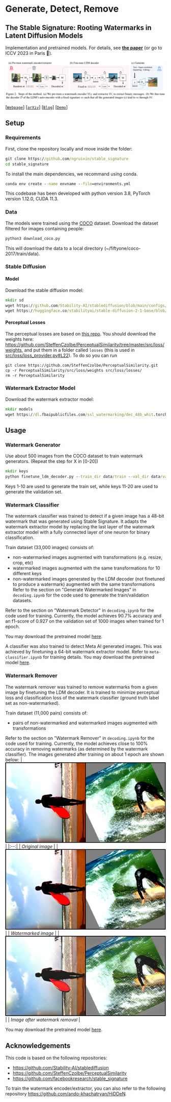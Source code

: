 # Generate, Detect, Remove

## The Stable Signature: Rooting Watermarks in Latent Diffusion Models

Implementation and pretrained models.
For details, see [**the paper**](https://arxiv.org/abs/2303.15435) (or go to ICCV 2023 in Paris 🥐).  

![stable signature](./images/stable-signature.png)

[[`Webpage`](https://pierrefdz.github.io/publications/stablesignature/)]
[[`arXiv`](https://arxiv.org/abs/2303.15435)]
[[`Blog`](https://ai.meta.com/blog/stable-signature-watermarking-generative-ai/)]
[[`Demo`](https://huggingface.co/spaces/imatag/stable-signature-bzh)]


## Setup 

### Requirements
First, clone the repository locally and move inside the folder:
```cmd
git clone https://github.com/ngruixin/stable_signature
cd stable_signature
```
To install the main dependencies, we recommand using conda.
```cmd
conda env create --name envname --file=environments.yml
```
This codebase has been developed with python version 3.8, PyTorch version 1.12.0, CUDA 11.3.

### Data
The models were trained using the [COCO](https://cocodataset.org/) dataset. Download the dataset filtered for images containing people:
```cmd
python3 download_coco.py
```
This will download the data to a local directory (~/fiftyone/coco-2017/train/data). 

### Stable Diffusion 

#### Model
Download the stable diffusion model:
```cmd
mkdir sd
wget https://github.com/Stability-AI/stablediffusion/blob/main/configs/stable-diffusion/v2-inference.yaml -P sd/
wget https://huggingface.co/stabilityai/stable-diffusion-2-1-base/blob/main/v2-1_512-ema-pruned.ckpt -P sd/
```
#### Perceptual Losses

The perceptual losses are based on [this repo](https://github.com/SteffenCzolbe/PerceptualSimilarity/).
You should download the weights here: https://github.com/SteffenCzolbe/PerceptualSimilarity/tree/master/src/loss/weights, and put them in a folder called `losses` (this is used in [src/loss/loss_provider.py#L22](https://github.com/facebookresearch/stable_signature/blob/main/src/loss/loss_provider.py#L22)).
To do so you can run 
```
git clone https://github.com/SteffenCzolbe/PerceptualSimilarity.git
cp -r PerceptualSimilarity/src/loss/weights src/loss/losses/
rm -r PerceptualSimilarity
```

### Watermark Extractor Model
Download the watermark extractor model:
```cmd
mkdir models
wget https://dl.fbaipublicfiles.com/ssl_watermarking/dec_48b_whit.torchscript.pt -P models/
```

## Usage
### Watermark Generator
Use about 500 images from the COCO dataset to train watermark generators. (Repeat the step for X in \[0-20\]) 
```cmd
mkdir keys
python finetune_ldm_decoder.py --train_dir data/train --val_dir data/val --batch_size 1 --output_dir keys/keyX --seed X
```
Keys 1-10 are used to generate the train set, while keys 11-20 are used to generate the validation set.

### Watermark Classifier
The watermark classifier was trained to detect if a given image has a 48-bit watermark that was generated using Stable Signature. 
It adapts the watermark extractor model by replacing the last layer of the watermark extractor model with a fully connected layer 
of one neuron for binary classification.

Train dataset (33,000 images) consists of: 
* non-watermarked images augmented with transformations (e.g. resize, crop, etc)
* watermarked images augmented with the same transformations for 10 different keys
* non-watermarked images generated by the LDM decoder (not finetuned to produce a watermark) augmented with the same transformations
Refer to the section on "Generate Watermarked Images" in `decoding.ipynb` for the code used to generate the train/validation datasets. 

Refer to the section on "Watermark Detector" in `decoding.ipynb` for the code used for training. 
Currently, the model achieves 90.7% accuracy and an f1-score of 0.927 on the validation set of 1000 images when trained for 1 epoch.

You may download the pretrained model [here](https://drive.google.com/file/d/1rLX_MEQP6hODbEq09dVkPL_8VMdGPNf-/view?usp=sharing).

A classifier was also trained to detect Meta AI generated images. This was achieved by finetuning a 64-bit watermark extractor model. 
Refer to `meta-classifier.ipynb` for training details. 
You may download the pretrained model [here](https://drive.google.com/file/d/1dG-LUMb4OisV3hwweCZOp-optRjeRKZK/view?usp=sharing).

### Watermark Remover 
The watermark remover was trained to remove watermarks from a given image by finetuning the LDM decoder.
It is trained to minimize perceptual loss and classification loss of the watermark classifier (ground truth label set as non-watermarked). 

Train dataset (11,000 pairs) consists of:
* pairs of non-watermarked and watermarked images augmented with transformations

Refer to the section on "Watermark Remover" in `decoding.ipynb` for the code used for training. 
Currently, the model achieves close to 100% accuracy in removing watermarks (as determined by the watermark classifier). The images generated
after training on about 1 epoch are shown below: 
| ![Original](./images/10300_train_orig.png) |
|:--:| 
| *Original image* |
| ![Watermarked](./images/10300_train_w.png) |
| *Watermarked image* |
| ![Removed Watermark](./images/10300_train_removed.png) |
| *Image after watermark removal* |


You may download the pretrained model [here](https://drive.google.com/file/d/1HXDIAJjbcIbhAa3oynxQmT-F6AH6SPyw/view?usp=sharing).

## Acknowledgements

This code is based on the following repositories:

- https://github.com/Stability-AI/stablediffusion
- https://github.com/SteffenCzolbe/PerceptualSimilarity
- https://github.com/facebookresearch/stable_signature

To train the watermark encoder/extractor, you can also refer to the following repository https://github.com/ando-khachatryan/HiDDeN. 


